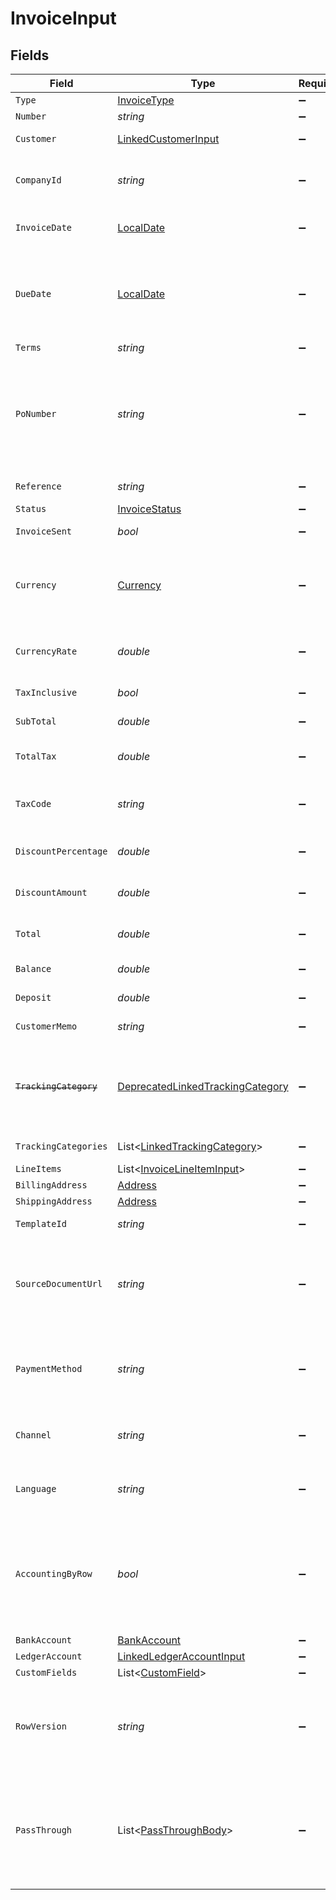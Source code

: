 # InvoiceInput


## Fields

| Field                                                                                                                                                            | Type                                                                                                                                                             | Required                                                                                                                                                         | Description                                                                                                                                                      | Example                                                                                                                                                          |
| ---------------------------------------------------------------------------------------------------------------------------------------------------------------- | ---------------------------------------------------------------------------------------------------------------------------------------------------------------- | ---------------------------------------------------------------------------------------------------------------------------------------------------------------- | ---------------------------------------------------------------------------------------------------------------------------------------------------------------- | ---------------------------------------------------------------------------------------------------------------------------------------------------------------- |
| `Type`                                                                                                                                                           | [InvoiceType](../../Models/Components/InvoiceType.md)                                                                                                            | :heavy_minus_sign:                                                                                                                                               | Invoice type                                                                                                                                                     | service                                                                                                                                                          |
| `Number`                                                                                                                                                         | *string*                                                                                                                                                         | :heavy_minus_sign:                                                                                                                                               | Invoice number.                                                                                                                                                  | OIT00546                                                                                                                                                         |
| `Customer`                                                                                                                                                       | [LinkedCustomerInput](../../Models/Components/LinkedCustomerInput.md)                                                                                            | :heavy_minus_sign:                                                                                                                                               | The customer this entity is linked to.                                                                                                                           |                                                                                                                                                                  |
| `CompanyId`                                                                                                                                                      | *string*                                                                                                                                                         | :heavy_minus_sign:                                                                                                                                               | The company or subsidiary id the transaction belongs to                                                                                                          | 12345                                                                                                                                                            |
| `InvoiceDate`                                                                                                                                                    | [LocalDate](https://nodatime.org/3.1.x/api/NodaTime.LocalDate.html)                                                                                              | :heavy_minus_sign:                                                                                                                                               | Date invoice was issued - YYYY-MM-DD.                                                                                                                            | 2020-09-30                                                                                                                                                       |
| `DueDate`                                                                                                                                                        | [LocalDate](https://nodatime.org/3.1.x/api/NodaTime.LocalDate.html)                                                                                              | :heavy_minus_sign:                                                                                                                                               | The invoice due date is the date on which a payment or invoice is scheduled to be received by the seller - YYYY-MM-DD.                                           | 2020-09-30                                                                                                                                                       |
| `Terms`                                                                                                                                                          | *string*                                                                                                                                                         | :heavy_minus_sign:                                                                                                                                               | Terms of payment.                                                                                                                                                | Net 30 days                                                                                                                                                      |
| `PoNumber`                                                                                                                                                       | *string*                                                                                                                                                         | :heavy_minus_sign:                                                                                                                                               | A PO Number uniquely identifies a purchase order and is generally defined by the buyer. The buyer will match the PO number in the invoice to the Purchase Order. | 90000117                                                                                                                                                         |
| `Reference`                                                                                                                                                      | *string*                                                                                                                                                         | :heavy_minus_sign:                                                                                                                                               | Optional invoice reference.                                                                                                                                      | 123456                                                                                                                                                           |
| `Status`                                                                                                                                                         | [InvoiceStatus](../../Models/Components/InvoiceStatus.md)                                                                                                        | :heavy_minus_sign:                                                                                                                                               | Invoice status                                                                                                                                                   | draft                                                                                                                                                            |
| `InvoiceSent`                                                                                                                                                    | *bool*                                                                                                                                                           | :heavy_minus_sign:                                                                                                                                               | Invoice sent to contact/customer.                                                                                                                                | true                                                                                                                                                             |
| `Currency`                                                                                                                                                       | [Currency](../../Models/Components/Currency.md)                                                                                                                  | :heavy_minus_sign:                                                                                                                                               | Indicates the associated currency for an amount of money. Values correspond to [ISO 4217](https://en.wikipedia.org/wiki/ISO_4217).                               | USD                                                                                                                                                              |
| `CurrencyRate`                                                                                                                                                   | *double*                                                                                                                                                         | :heavy_minus_sign:                                                                                                                                               | Currency Exchange Rate at the time entity was recorded/generated.                                                                                                | 0.69                                                                                                                                                             |
| `TaxInclusive`                                                                                                                                                   | *bool*                                                                                                                                                           | :heavy_minus_sign:                                                                                                                                               | Amounts are including tax                                                                                                                                        | true                                                                                                                                                             |
| `SubTotal`                                                                                                                                                       | *double*                                                                                                                                                         | :heavy_minus_sign:                                                                                                                                               | Sub-total amount, normally before tax.                                                                                                                           | 27500                                                                                                                                                            |
| `TotalTax`                                                                                                                                                       | *double*                                                                                                                                                         | :heavy_minus_sign:                                                                                                                                               | Total tax amount applied to this invoice.                                                                                                                        | 2500                                                                                                                                                             |
| `TaxCode`                                                                                                                                                        | *string*                                                                                                                                                         | :heavy_minus_sign:                                                                                                                                               | Applicable tax id/code override if tax is not supplied on a line item basis.                                                                                     | 1234                                                                                                                                                             |
| `DiscountPercentage`                                                                                                                                             | *double*                                                                                                                                                         | :heavy_minus_sign:                                                                                                                                               | Discount percentage applied to this invoice.                                                                                                                     | 5.5                                                                                                                                                              |
| `DiscountAmount`                                                                                                                                                 | *double*                                                                                                                                                         | :heavy_minus_sign:                                                                                                                                               | Discount amount applied to this invoice.                                                                                                                         | 25                                                                                                                                                               |
| `Total`                                                                                                                                                          | *double*                                                                                                                                                         | :heavy_minus_sign:                                                                                                                                               | Total amount of invoice, including tax.                                                                                                                          | 27500                                                                                                                                                            |
| `Balance`                                                                                                                                                        | *double*                                                                                                                                                         | :heavy_minus_sign:                                                                                                                                               | Balance of invoice due.                                                                                                                                          | 27500                                                                                                                                                            |
| `Deposit`                                                                                                                                                        | *double*                                                                                                                                                         | :heavy_minus_sign:                                                                                                                                               | Amount of deposit made to this invoice.                                                                                                                          | 0                                                                                                                                                                |
| `CustomerMemo`                                                                                                                                                   | *string*                                                                                                                                                         | :heavy_minus_sign:                                                                                                                                               | Customer memo                                                                                                                                                    | Thank you for your business and have a great day!                                                                                                                |
| ~~`TrackingCategory`~~                                                                                                                                           | [DeprecatedLinkedTrackingCategory](../../Models/Components/DeprecatedLinkedTrackingCategory.md)                                                                  | :heavy_minus_sign:                                                                                                                                               | : warning: ** DEPRECATED **: This will be removed in a future release, please migrate away from it as soon as possible.                                          |                                                                                                                                                                  |
| `TrackingCategories`                                                                                                                                             | List<[LinkedTrackingCategory](../../Models/Components/LinkedTrackingCategory.md)>                                                                                | :heavy_minus_sign:                                                                                                                                               | A list of linked tracking categories.                                                                                                                            |                                                                                                                                                                  |
| `LineItems`                                                                                                                                                      | List<[InvoiceLineItemInput](../../Models/Components/InvoiceLineItemInput.md)>                                                                                    | :heavy_minus_sign:                                                                                                                                               | N/A                                                                                                                                                              |                                                                                                                                                                  |
| `BillingAddress`                                                                                                                                                 | [Address](../../Models/Components/Address.md)                                                                                                                    | :heavy_minus_sign:                                                                                                                                               | N/A                                                                                                                                                              |                                                                                                                                                                  |
| `ShippingAddress`                                                                                                                                                | [Address](../../Models/Components/Address.md)                                                                                                                    | :heavy_minus_sign:                                                                                                                                               | N/A                                                                                                                                                              |                                                                                                                                                                  |
| `TemplateId`                                                                                                                                                     | *string*                                                                                                                                                         | :heavy_minus_sign:                                                                                                                                               | Optional invoice template                                                                                                                                        | 123456                                                                                                                                                           |
| `SourceDocumentUrl`                                                                                                                                              | *string*                                                                                                                                                         | :heavy_minus_sign:                                                                                                                                               | URL link to a source document - shown as 'Go to [appName]' in the downstream app. Currently only supported for Xero.                                             | https://www.invoicesolution.com/invoice/123456                                                                                                                   |
| `PaymentMethod`                                                                                                                                                  | *string*                                                                                                                                                         | :heavy_minus_sign:                                                                                                                                               | Payment method used for the transaction, such as cash, credit card, bank transfer, or check                                                                      | cash                                                                                                                                                             |
| `Channel`                                                                                                                                                        | *string*                                                                                                                                                         | :heavy_minus_sign:                                                                                                                                               | The channel through which the transaction is processed.                                                                                                          | email                                                                                                                                                            |
| `Language`                                                                                                                                                       | *string*                                                                                                                                                         | :heavy_minus_sign:                                                                                                                                               | language code according to ISO 639-1. For the United States - EN                                                                                                 | EN                                                                                                                                                               |
| `AccountingByRow`                                                                                                                                                | *bool*                                                                                                                                                           | :heavy_minus_sign:                                                                                                                                               | Indicates if accounting by row is used (true) or not (false). Accounting by row means that a separate ledger transaction is created for each row.                | false                                                                                                                                                            |
| `BankAccount`                                                                                                                                                    | [BankAccount](../../Models/Components/BankAccount.md)                                                                                                            | :heavy_minus_sign:                                                                                                                                               | N/A                                                                                                                                                              |                                                                                                                                                                  |
| `LedgerAccount`                                                                                                                                                  | [LinkedLedgerAccountInput](../../Models/Components/LinkedLedgerAccountInput.md)                                                                                  | :heavy_minus_sign:                                                                                                                                               | N/A                                                                                                                                                              |                                                                                                                                                                  |
| `CustomFields`                                                                                                                                                   | List<[CustomField](../../Models/Components/CustomField.md)>                                                                                                      | :heavy_minus_sign:                                                                                                                                               | N/A                                                                                                                                                              |                                                                                                                                                                  |
| `RowVersion`                                                                                                                                                     | *string*                                                                                                                                                         | :heavy_minus_sign:                                                                                                                                               | A binary value used to detect updates to a object and prevent data conflicts. It is incremented each time an update is made to the object.                       | 1-12345                                                                                                                                                          |
| `PassThrough`                                                                                                                                                    | List<[PassThroughBody](../../Models/Components/PassThroughBody.md)>                                                                                              | :heavy_minus_sign:                                                                                                                                               | The pass_through property allows passing service-specific, custom data or structured modifications in request body when creating or updating resources.          |                                                                                                                                                                  |